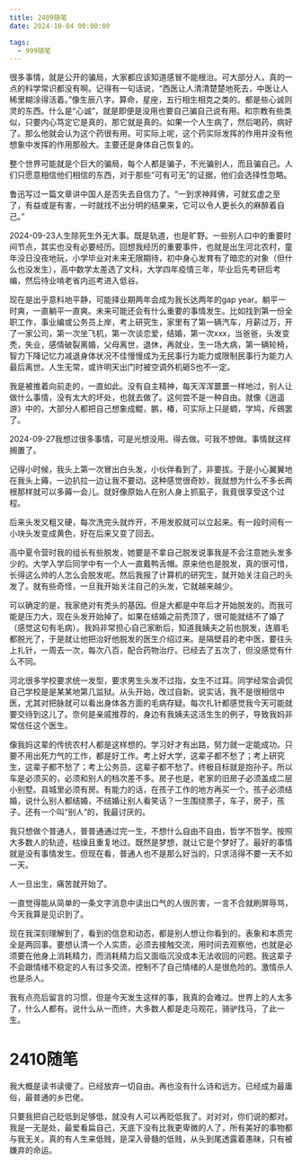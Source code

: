 ```yaml
---
title: 2409随笔
date: 2024-10-04 00:00:00

tags: 
  - 999随笔
---
```

很多事情，就是公开的骗局，大家都应该知道感冒不能根治。可大部分人，真的一点的科学常识都没有啊。记得有一句话说，“西医让人清清楚楚地死去，中医让人稀里糊涂得活着。”像生辰八字，算命，星座，五行相生相克之类的。都是些心诚则灵的东西。什么是“心诚”，就是即便是没用也要自己骗自己说有用。和宗教有些类似，只要内心笃定它是真的，那它就是真的。如果一个人生病了，然后喝药，病好了。那么他就会认为这个药很有用。可实际上呢，这个药实际发挥的作用并没有他想象中发挥的作用那般大。主要还是身体自己恢复的。

整个世界可能就是个巨大的骗局，每个人都是骗子，不光骗别人，而且骗自己。人们只愿意相信他们相信的东西，对于那些“可有可无”的证据，他们会选择性忽略。

鲁迅写过一篇文章讲中国人是否失去自信力了。“一到求神拜佛，可就玄虚之至了，有益或是有害，一时就找不出分明的结果来，它可以令人更长久的麻醉着自己。”


2024-09-23人生除死生外无大事。既是轨道，也是旷野。一些别人口中的重要时间节点，其实也没有必要经历。回想我经历的重要事件，也就是出生河北农村，童年没日没夜地玩，小学毕业对未来无限期待，初中身心发育有了暗恋的对象（但什么也没发生），高中数学太差选了文科，大学四年疫情三年，毕业后先考研后考编，然后待业啃老省内巡考进入低谷。

现在是出乎意料地平静，可能择业期两年会成为我长达两年的gap year。躺平一时爽，一直躺平一直爽。未来可能还会有什么重要的事情发生。比如找到第一份全职工作，事业编或公务员上岸，考上研究生，家里有了第一辆汽车，月薪过万，开了一家公司，第一次坐飞机，第一次谈恋爱，结婚，第一次xxx，当爸爸，头发变秃，失业，感情破裂离婚，父母离世，退休，再就业，生一场大病，第一辆轮椅，智力下降记忆力减退身体状况不佳慢慢成为无民事行为能力或限制民事行为能力人最后离世。人生无常，或许明天出门时被空调外机砸S也不一定。

我是被推着向前走的，一直如此。没有自主精神，每天浑浑噩噩一样地过，别人让做什么事情，没有太大的坏处，也就去做了。这何尝不是一种自由。就像《逍遥游》中的，大部分人都把自己想象成鲲，鹏，椿，可实际上只是蜩，学鸠，斥鴳罢了。

2024-09-27我想过很多事情，可是光想没用。得去做。可我不想做。事情就这样搁置了。

记得小时候，我头上第一次冒出白头发，小伙伴看到了，非要拔。于是小心翼翼地在我头上薅，一边扒拉一边让我不要动。这种感觉很奇妙，我就想为什么不多长两根那样就可以多薅一会儿。就好像原始人在别人身上抓虱子，我竟很享受这个过程。

后来头发又粗又硬，每次洗完头就炸开，不用发胶就可以立起来。有一段时间有一小块头发变成黄色，好在后来又变了回去。

高中夏令营时我的组长有些脱发，她要是不拿自己脱发说事我是不会注意她头发多少的。大学入学后同学中有一个人一直戴鸭舌帽。原来他也是脱发，真的很可惜，长得这么帅的人怎么会脱发呢。然后我报了计算机的研究生，就开始关注自己的头发了。就有些奇怪，一旦我开始关注自己的头发，它就越来越少。

可以确定的是，我家绝对有秃头的基因。但是大都是中年后才开始脱发的。而我可能是压力大，现在头发开始掉了。如果在结婚之前秃顶了，很可能就结不了婚了（感觉这句有毛病）。我妈非常担心自己家断后，知道我姨夫之前也脱发，连眉毛都脱光了，于是就让他把治好他脱发的医生介绍过来。是隔壁县的老中医，要往头上扎针，一周去一次，每次八百，配合药物治疗。已经去了五次了，但没感觉有什么不同。

河北很多学校要求统一发型，要求男生头发不过指，女生不过耳。同学经常会调侃自己学校是是某某地第几监狱。从头开始，改过自新。说实话，我不是很相信中医，尤其对把脉就可以看出身体各方面的毛病存疑。每次扎针都感觉我今天可能就要交待到这儿了。奈何是亲戚推荐的，身边有我姨夫这活生生的例子，导致我妈非常信任这个医生。

像我妈这辈的传统农村人都是这样想的。学习好才有出路，努力就一定能成功。只要不用出死力气的工作，都是好工作。考上好大学，这辈子都不愁了；考上研究生，这辈子都不愁了；考上公务员，这辈子都不愁了。终极目标就是抱孙子。所以车是必须买的，必须和别人的档次差不多。房子也是，老家的旧房子必须盖成二层小别墅。县城里必须有房。有能力的话，在孩子工作的地方再买一个。孩子必须结婚，说什么别人都结婚，不结婚让别人看笑话？一生围绕票子，车子，房子，孩子。还有一个叫“别人”的，我最讨厌的。

我只想做个普通人，普普通通过完一生，不想什么自由不自由，哲学不哲学。按照大多数人的轨迹，枯燥且重复地过。既然是梦想，就让它是个梦好了。最好的事情就是没有事情发生。但现在看，普通人也不是那么好当的，只求活得不要一天不如一天。

人一旦出生，痛苦就开始了。

一直觉得能从简单的一条文字消息中读出口气的人很厉害，一言不合就刷屏辱骂，今天我算是见识到了。

现在我深刻理解到了，看到的信息和动态，都是别人想让你看到的。表象和本质完全是两回事。要想认清一个人实质，必须去接触交流，用时间去观察他，也就是必须要在他身上消耗精力，而消耗精力后又面临沉没成本无法收回的问题。我这辈子不会跟情绪不稳定的人有过多交流，控制不了自己情绪的人是很危险的。激情杀人也是杀人。

我有点亮后留言的习惯，但是今天发生这样的事，我真的会难过。世界上的人太多了，什么人都有。说什么从一而终，大多数人都是走马观花，骑驴找马，了此一生。

# 2410随笔


我大概是读书读傻了。已经放弃一切自由。再也没有什么诗和远方。已经成为最庸俗，最普通的乡巴佬。

只要我把自己贬低到足够低，就没有人可以再贬低我了。对对对，你们说的都对。我是一无是处，最爱看扁自己，天底下没有比我更卑微的人了，所有美好的事物都与我无关。真的有人生来低贱，是深入骨髓的低贱，从头到尾透露着愚昧，只有被嫌弃的命运。







